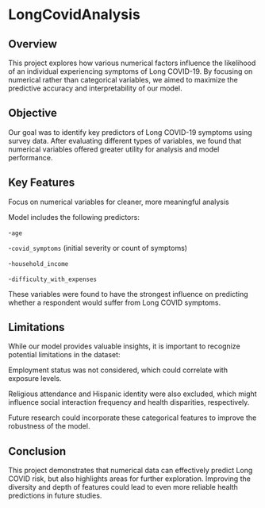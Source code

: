 # LongCovidAnalysis

## Overview
This project explores how various numerical factors influence the likelihood of an individual experiencing symptoms of Long COVID-19. By focusing on numerical rather than categorical variables, we aimed to maximize the predictive accuracy and interpretability of our model.

## Objective
Our goal was to identify key predictors of Long COVID-19 symptoms using survey data. After evaluating different types of variables, we found that numerical variables offered greater utility for analysis and model performance.

## Key Features
Focus on numerical variables for cleaner, more meaningful analysis

Model includes the following predictors:

-`age`

-`covid_symptoms` (initial severity or count of symptoms)

-`household_income`

-`difficulty_with_expenses`

These variables were found to have the strongest influence on predicting whether a respondent would suffer from Long COVID symptoms.

## Limitations
While our model provides valuable insights, it is important to recognize potential limitations in the dataset:

Employment status was not considered, which could correlate with exposure levels.

Religious attendance and Hispanic identity were also excluded, which might influence social interaction frequency and health disparities, respectively.

Future research could incorporate these categorical features to improve the robustness of the model.

## Conclusion
This project demonstrates that numerical data can effectively predict Long COVID risk, but also highlights areas for further exploration. Improving the diversity and depth of features could lead to even more reliable health predictions in future studies.

